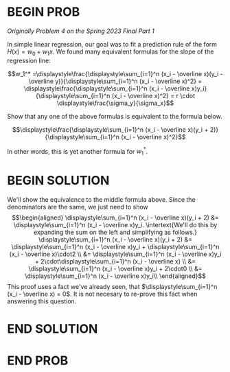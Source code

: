# BEGIN PROB

<i>Originally Problem 4 on the Spring 2023 Final Part 1</i>

In simple linear regression, our goal was to fit a
prediction rule of the form $H(x) = w_0 + w_1x$. We found many
equivalent formulas for the slope of the regression line:

$$w_1^* =\displaystyle\frac{\displaystyle\sum_{i=1}^n (x_i - \overline x)(y_i - \overline y)}{\displaystyle\sum_{i=1}^n (x_i - \overline x)^2}
= \displaystyle\frac{\displaystyle\sum_{i=1}^n (x_i - \overline x)y_i}{\displaystyle\sum_{i=1}^n (x_i - \overline x)^2}
= r \cdot \displaystyle\frac{\sigma_y}{\sigma_x}$$

Show that any one of the above formulas is equivalent to the formula
below.

$$\displaystyle\frac{\displaystyle\sum_{i=1}^n (x_i - \overline x)(y_i + 2)}{\displaystyle\sum_{i=1}^n (x_i - \overline x)^2}$$

In other words, this is yet another formula for $w_1^*$.

# BEGIN SOLUTION

We'll show the equivalence to the middle formula above. Since the
denominators are the same, we just need to show $$\begin{aligned}
     \displaystyle\sum_{i=1}^n (x_i - \overline x)(y_i + 2) &= \displaystyle\sum_{i=1}^n (x_i - \overline x)y_i.
     \intertext{We'll do this by expanding the sum on the left and simplifying as follows.}
     \displaystyle\sum_{i=1}^n (x_i - \overline x)(y_i + 2) &= \displaystyle\sum_{i=1}^n (x_i - \overline x)y_i + \displaystyle\sum_{i=1}^n (x_i - \overline x)\cdot2 \\
     &= \displaystyle\sum_{i=1}^n (x_i - \overline x)y_i + 2\cdot\displaystyle\sum_{i=1}^n (x_i - \overline x) \\
    &= \displaystyle\sum_{i=1}^n (x_i - \overline x)y_i + 2\cdot0 \\
    &= \displaystyle\sum_{i=1}^n (x_i - \overline x)y_i\\
\end{aligned}$$ This proof uses a fact we've already seen, that
$\displaystyle\sum_{i=1}^n (x_i - \overline x) = 0$. It is not necesary
to re-prove this fact when answering this question.

# END SOLUTION

# END PROB